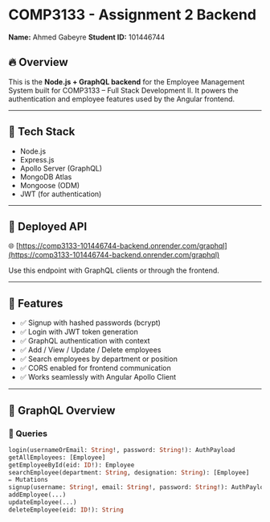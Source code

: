 # COMP3133 - Assignment 2 Backend  
**Name:** Ahmed Gabeyre
**Student ID:** 101446744 

## 🔥 Overview

This is the **Node.js + GraphQL backend** for the Employee Management System built for COMP3133 – Full Stack Development II. It powers the authentication and employee features used by the Angular frontend.

---

## 🧠 Tech Stack

- Node.js
- Express.js
- Apollo Server (GraphQL)
- MongoDB Atlas
- Mongoose (ODM)
- JWT (for authentication)

---

## 🔗 Deployed API

🌐 [https://comp3133-101446744-backend.onrender.com/graphql](https://comp3133-101446744-backend.onrender.com/graphql)

Use this endpoint with GraphQL clients or through the frontend.

---

## 🚀 Features

- ✅ Signup with hashed passwords (bcrypt)
- ✅ Login with JWT token generation
- ✅ GraphQL authentication with context
- ✅ Add / View / Update / Delete employees
- ✅ Search employees by department or position
- ✅ CORS enabled for frontend communication
- ✅ Works seamlessly with Angular Apollo Client

---

## 🧬 GraphQL Overview

### 🧾 Queries

```graphql
login(usernameOrEmail: String!, password: String!): AuthPayload
getAllEmployees: [Employee]
getEmployeeById(eid: ID!): Employee
searchEmployee(department: String, designation: String): [Employee]
✏️ Mutations
signup(username: String!, email: String!, password: String!): AuthPayload
addEmployee(...)
updateEmployee(...)
deleteEmployee(eid: ID!): String